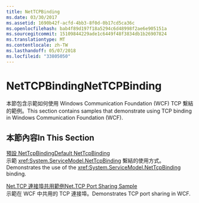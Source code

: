 ```yaml
---
title: NetTCPBinding
ms.date: 03/30/2017
ms.assetid: 1690b42f-acfd-4bb3-8f0d-0b17cd5ca36c
ms.openlocfilehash: bab4f89d197f18a5294c6d48998f2ae6e905151a
ms.sourcegitcommit: 15109844229ade1c6449f48f3834db1b26907824
ms.translationtype: MT
ms.contentlocale: zh-TW
ms.lasthandoff: 05/07/2018
ms.locfileid: "33805050"
---
```

# <a name="nettcpbinding"></a><span data-ttu-id="30d3e-102">NetTCPBinding</span><span class="sxs-lookup"><span data-stu-id="30d3e-102">NetTCPBinding</span></span>
<span data-ttu-id="30d3e-103">本節包含示範如何使用 Windows Communication Foundation (WCF) TCP 繫結的範例。</span><span class="sxs-lookup"><span data-stu-id="30d3e-103">This section contains samples that demonstrate using TCP binding in Windows Communication Foundation (WCF).</span></span>  
  
## <a name="in-this-section"></a><span data-ttu-id="30d3e-104">本節內容</span><span class="sxs-lookup"><span data-stu-id="30d3e-104">In This Section</span></span>  
 [<span data-ttu-id="30d3e-105">預設 NetTcpBinding</span><span class="sxs-lookup"><span data-stu-id="30d3e-105">Default NetTcpBinding</span></span>](../../../../docs/framework/wcf/samples/default-nettcpbinding.md)  
 <span data-ttu-id="30d3e-106">示範 <xref:System.ServiceModel.NetTcpBinding> 繫結的使用方式。</span><span class="sxs-lookup"><span data-stu-id="30d3e-106">Demonstrates the use of the <xref:System.ServiceModel.NetTcpBinding> binding.</span></span>  
  
 [<span data-ttu-id="30d3e-107">Net.TCP 連接埠共用範例</span><span class="sxs-lookup"><span data-stu-id="30d3e-107">Net.TCP Port Sharing Sample</span></span>](../../../../docs/framework/wcf/samples/net-tcp-port-sharing-sample.md)  
 <span data-ttu-id="30d3e-108">示範在 WCF 中共用的 TCP 連接埠。</span><span class="sxs-lookup"><span data-stu-id="30d3e-108">Demonstrates TCP port sharing in WCF.</span></span>

